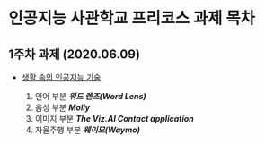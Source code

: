 # 인공지능 사관학교 프리코스 과제 목차

## 1주차 과제 (2020.06.09)

- [생활 속의 인공지능 기술](https://colab.research.google.com/github/ilkangna/Whistle/blob/master/%EC%83%9D%ED%99%9C_%EC%86%8D_%EC%9D%B8%EA%B3%B5%EC%A7%80%EB%8A%A5_%EA%B8%B0%EC%88%A0.ipynb)

  1. 언어 부분
    ***워드 렌즈(Word Lens)***
  2. 음성 부분
    ***Molly***
  3. 이미지 부분
    ***The Viz.AI Contact application***
  4. 자율주행 부분
    ***웨이모(Waymo)***
